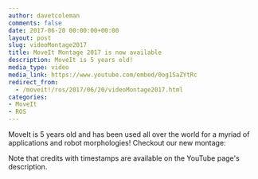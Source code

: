 ```yaml
---
author: davetcoleman
comments: false
date: 2017-06-20 00:00:00+00:00
layout: post
slug: videoMontage2017
title: MoveIt Montage 2017 is now available
description: MoveIt is 5 years old!
media_type: video
media_link: https://www.youtube.com/embed/0og1SaZYtRc
redirect_from:
  - /moveit!/ros/2017/06/20/videoMontage2017.html
categories:
- MoveIt
- ROS
---
```


MoveIt is 5 years old and has been used all over the world for a myriad of applications and robot morphologies! Checkout our new montage:

Note that credits with timestamps are available on the YouTube page's description.
